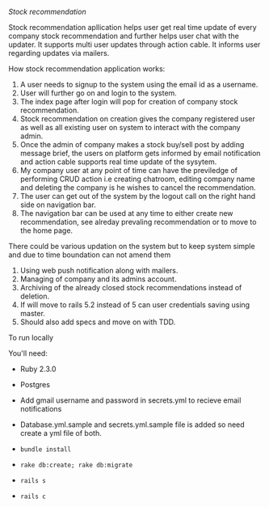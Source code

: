 *Stock recommendation*

Stock recommendation apllication helps user get real time update of every company stock recommendation and further helps user chat with the updater.
It supports multi user updates through action cable.
It informs user regarding updates via mailers.


How stock recommendation application works:
1. A user needs to signup to the system using the email id as a username.
2. User will further go on and login to the system.
3. The index page after login will pop for creation of company stock recommendation.
4. Stock recommendation on creation gives the company registered user as well as all existing user on system to interact with the company admin.
5. Once the admin of company makes a stock buy/sell post by adding message brief, the users on platform gets informed by email notification and action cable supports real time update of the sysytem.
6. My company user at any point of time can have the previledge of performing CRUD action i.e creating chatroom, editing company name and deleting the company is he wishes to cancel the recommendation.
7. The user can get out of the system by the logout call on the right hand side on navigation bar.
8. The navigation bar can be used at any time to either create new recommendation, see alreday prevaling recommendation or to move to the home page.

There could be various updation on the system but to keep system simple and due to time boundation can not amend them
1. Using web push notification along with mailers.
2. Managing of company and its admins account.
3. Archiving of the already closed stock recommendations instead of deletion.
4. If will move to rails 5.2 instead of 5 can user credentials saving using master.
5. Should also add specs and move on with TDD.

To run locally

You'll need:
* Ruby 2.3.0
* Postgres

* Add gmail username and password in secrets.yml to recieve email notifications
* Database.yml.sample and secrets.yml.sample file is added so need create a yml file of both.

* `bundle install`
* `rake db:create; rake db:migrate`
* `rails s`
* `rails c`
